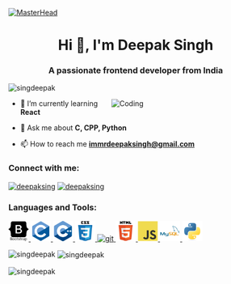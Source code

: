 [![MasterHead](https://media-exp1.licdn.com/dms/image/C4E16AQGDLURwP-MxHQ/profile-displaybackgroundimage-shrink_350_1400/0/1624432677770?e=1649894400&v=beta&t=9ftvnINumN5h6vFaR-FyTOl-2Ov9sR28qcB_c-SqH5k)](https://github.com/singdeepak/singdeepak/blob/main/Blue%20And%20Red%20Futuristic%20Game%20YouTube%20Channel%20Art.png)
<h1 align="center">Hi 👋, I'm Deepak Singh</h1>
<h3 align="center">A passionate frontend developer from India</h3>

<p align="left"> <img src="https://komarev.com/ghpvc/?username=singdeepak&label=Profile%20views&color=0e75b6&style=flat" alt="singdeepak" /> </p>
<img align="right" alt="Coding" width="300" src="https://www.sarvika.com/wp-content/uploads/2021/03/Backend-Developer-Python-GIF-Dribble.gif">

- 🌱 I’m currently learning **React**

- 💬 Ask me about **C, CPP, Python**

- 📫 How to reach me **immrdeepaksingh@gmail.com**

<h3 align="left">Connect with me:</h3>
<p align="left">
<a href="https://linkedin.com/in/deepaksing" target="blank"><img align="center" src="https://raw.githubusercontent.com/rahuldkjain/github-profile-readme-generator/master/src/images/icons/Social/linked-in-alt.svg" alt="deepaksing" height="30" width="40" /></a>
<a href="https://www.hackerrank.com/deepaksing" target="blank"><img align="center" src="https://raw.githubusercontent.com/rahuldkjain/github-profile-readme-generator/master/src/images/icons/Social/hackerrank.svg" alt="deepaksing" height="30" width="40" /></a>
</p>

<h3 align="left">Languages and Tools:</h3>
<p align="left"> <a href="https://getbootstrap.com" target="_blank" rel="noreferrer"> <img src="https://raw.githubusercontent.com/devicons/devicon/master/icons/bootstrap/bootstrap-plain-wordmark.svg" alt="bootstrap" width="40" height="40"/> </a> <a href="https://www.cprogramming.com/" target="_blank" rel="noreferrer"> <img src="https://raw.githubusercontent.com/devicons/devicon/master/icons/c/c-original.svg" alt="c" width="40" height="40"/> </a> <a href="https://www.w3schools.com/cpp/" target="_blank" rel="noreferrer"> <img src="https://raw.githubusercontent.com/devicons/devicon/master/icons/cplusplus/cplusplus-original.svg" alt="cplusplus" width="40" height="40"/> </a> <a href="https://www.w3schools.com/css/" target="_blank" rel="noreferrer"> <img src="https://raw.githubusercontent.com/devicons/devicon/master/icons/css3/css3-original-wordmark.svg" alt="css3" width="40" height="40"/> </a> <a href="https://git-scm.com/" target="_blank" rel="noreferrer"> <img src="https://www.vectorlogo.zone/logos/git-scm/git-scm-icon.svg" alt="git" width="40" height="40"/> </a> <a href="https://www.w3.org/html/" target="_blank" rel="noreferrer"> <img src="https://raw.githubusercontent.com/devicons/devicon/master/icons/html5/html5-original-wordmark.svg" alt="html5" width="40" height="40"/> </a> <a href="https://developer.mozilla.org/en-US/docs/Web/JavaScript" target="_blank" rel="noreferrer"> <img src="https://raw.githubusercontent.com/devicons/devicon/master/icons/javascript/javascript-original.svg" alt="javascript" width="40" height="40"/> </a> <a href="https://www.mysql.com/" target="_blank" rel="noreferrer"> <img src="https://raw.githubusercontent.com/devicons/devicon/master/icons/mysql/mysql-original-wordmark.svg" alt="mysql" width="40" height="40"/> </a> <a href="https://www.python.org" target="_blank" rel="noreferrer"> <img src="https://raw.githubusercontent.com/devicons/devicon/master/icons/python/python-original.svg" alt="python" width="40" height="40"/> </a> </p>

<p><img align="left" src="https://github-readme-stats.vercel.app/api/top-langs?username=singdeepak&show_icons=true&locale=en&layout=compact" alt="singdeepak" /></p>

<p>&nbsp;<img align="center" src="https://github-readme-stats.vercel.app/api?username=singdeepak&show_icons=true&locale=en" alt="singdeepak" /></p>

<p><img align="center" src="https://github-readme-streak-stats.herokuapp.com/?user=singdeepak&" alt="singdeepak" /></p>
